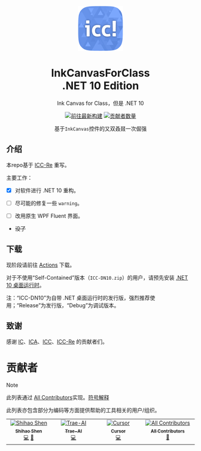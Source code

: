 <div align=center>
  
  ![ICC-DN10](ICC-DN10.png)

  # InkCanvasForClass<br>.NET <!--“。网”。跟我一起读：“句号，网”[doge] --> 10 Edition

  Ink Canvas for Class，但是 .NET 10

[![前往最新构建](https://github.com/ShihaoShen2025/ICC-DN10/actions/workflows/main.yml/badge.svg)](https://github.com/ShihaoShen2025/ICC-DN10/actions/workflows/main.yml)
[![贡献者数量](https://img.shields.io/github/all-contributors/ShihaoShen2025/ICC-DN10?color=orange)](#贡献者)

  基于`InkCanvas`控件的又<!--yòu-->双<!--shuāng-->叒<!--ruò-->叕<!--zhuó-->一次倔强
</div>

## 介绍

本repo基于 [ICC-Re](https://github.com/LiuYan-xwx/InkCanvasForClass-Remastered) 重写。

主要工作：

- [x] 对软件进行 .NET 10 重构。

- [ ] 尽可能的修复一些 `warning`。

- [ ] 改用原生 WPF Fluent 界面。
- ~~没了~~

## 下载
现阶段请前往 [Actions](https://github.com/ShihaoShen2025/ICC-DN10/actions) 下载。

对于不使用“Self-Contained”版本（`ICC-DN10.zip`）的用户，请预先安装 [.NET 10 桌面运行时](https://dotnet.microsoft.com/zh-cn/download/dotnet/10.0)。

注：“ICC-DN10”为自带 .NET 桌面运行时的发行版，强烈推荐使用；“Release”为发行版，“Debug”为调试版本。

<!--
[![发行版](https://github.com/ShihaoShen2025/ICC-DN10/actions/workflows/release.yml/badge.svg)](https://github.com/ShihaoShen2025/ICC-DN10/actions/workflows/release.yml)
[![调试版本](https://github.com/ShihaoShen2025/ICC-DN10/actions/workflows/debug.yml/badge.svg)](https://github.com/ShihaoShen2025/ICC-DN10/actions/workflows/debug.yml)
-->
<!--非常好Actions，使我的发行版旋转-->

## 致谢

感谢 [IC](https://github.com/WXRIW/Ink-Canvas/)、[ICA](https://github.com/InkCanvas/Ink-Canvas-Artistry)、[ICC](https://github.com/InkCanvas/InkCanvasForClass)、[ICC-Re](https://github.com/LiuYan-xwx/InkCanvasForClass-Remastered) 的贡献者们。

<!--
感谢 [Trae](https://www.trae.ai/) 为该项目提供 AI 编码支持。
（为什么注释掉了呢？因为下面已经有了）
-->


# 贡献者

> [!NOTE]
>
> 此列表通过 [All Contributors](https://allcontributors.org/)实现。[符号解释](https://allcontributors.org/docs/en/emoji-key)
> 
> 此列表亦包含部分为编码等方面提供帮助的工具相关的用户/组织。

<!-- ALL-CONTRIBUTORS-LIST:START - Do not remove or modify this section -->
<!-- prettier-ignore-start -->
<!-- markdownlint-disable -->
<table>
  <tbody>
    <tr>
      <td align="center" valign="top" width="14.28%"><a href="https://github.com/ShihaoShen2025"><img src="https://avatars.githubusercontent.com/u/213038537?v=4?s=100" width="100px;" alt="Shihao Shen"/><br /><sub><b>Shihao Shen</b></sub></a><br /><a href="https://github.com/ShihaoShen2025/ICC-DN10/commits?author=ShihaoShen2025" title="Code">💻</a> <a href="#maintenance-ShihaoShen2025" title="Maintenance">🚧</a></td>
      <td align="center" valign="top" width="14.28%"><a href="https://github.com/Trae-AI"><img src="https://avatars.githubusercontent.com/u/192691831?v=4?s=100" width="100px;" alt="Trae-AI"/><br /><sub><b>Trae-AI</b></sub></a><br /><a href="https://github.com/ShihaoShen2025/ICC-DN10/commits?author=Trae-AI" title="Code">💻</a></td>
      <td align="center" valign="top" width="14.28%"><a href="https://github.com/cursor"><img src="https://avatars.githubusercontent.com/u/126759922?v=4?s=100" width="100px;" alt="Cursor"/><br /><sub><b>Cursor</b></sub></a><br /><a href="https://github.com/ShihaoShen2025/ICC-DN10/commits?author=cursor" title="Code">💻</a></td>
      <td align="center" valign="top" width="14.28%"><a href="https://allcontributors.org"><img src="https://avatars.githubusercontent.com/u/46410174?v=4?s=100" width="100px;" alt="All Contributors"/><br /><sub><b>All Contributors</b></sub></a><br /><a href="https://github.com/ShihaoShen2025/ICC-DN10/commits?author=all-contributors" title="Documentation">📖</a></td>
    </tr>
  </tbody>
</table>

<!-- markdownlint-restore -->
<!-- prettier-ignore-end -->

<!-- ALL-CONTRIBUTORS-LIST:END -->

